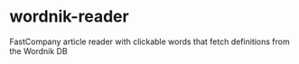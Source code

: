 wordnik-reader
==============

FastCompany article reader with clickable words that fetch definitions from the Wordnik DB
